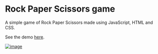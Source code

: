 # Rock Paper Scissors game

A simple game of Rock Paper Scissors made using JavaScript, HTML and CSS.

See the demo [here](https://shshwtkhr.github.io/rock-paper-scissors-game/).

[![image](https://user-images.githubusercontent.com/39630265/115561284-0cb63900-a2d3-11eb-92d6-01120f252ebb.png)](https://shshwtkhr.github.io/rock-paper-scissors-game/)
